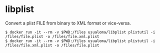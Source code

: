 # libplist

Convert a plist FILE from binary to XML format or vice-versa.

```
$ docker run -it --rm -v $PWD:/files usualoma/libplist plistutil -i /files/file.plist -o /files/file.xml.plist
$ docker run -it --rm -v $PWD:/files usualoma/libplist plistutil -i /files/file.xml.plist -o /files/file.plist
```
